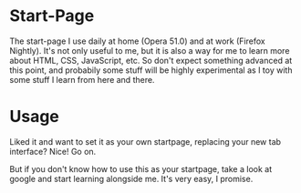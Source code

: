 # Start-Page
The start-page I use daily at home (Opera 51.0) and at work (Firefox Nightly). It's not only useful to me, but it is also a way for me to learn more about HTML, CSS, JavaScript, etc. So don't expect something advanced at this point, and probabily some stuff will be highly experimental as I toy with some stuff I learn from here and there.

# Usage
Liked it and want to set it as your own startpage, replacing your new tab interface? Nice! Go on.

But if you don't know how to use this as your startpage, take a look at google and start learning alongside me. It's very easy, I promise.

